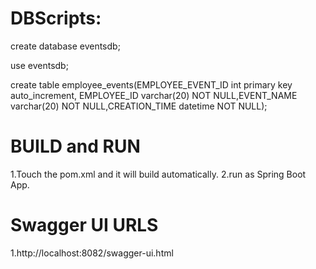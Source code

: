 DBScripts:
==========
create database eventsdb;

use eventsdb;

create table employee_events(EMPLOYEE_EVENT_ID int primary key auto_increment, EMPLOYEE_ID varchar(20) NOT NULL,EVENT_NAME varchar(20) NOT NULL,CREATION_TIME datetime NOT NULL);

BUILD and RUN
=============
1.Touch the pom.xml and it will build automatically.
2.run as Spring Boot App.

Swagger UI URLS
================
1.http://localhost:8082/swagger-ui.html
